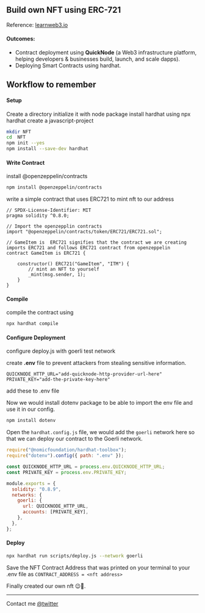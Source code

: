 ## Build own NFT using ERC-721

Reference: [learnweb3.io](https://learnweb3.io/courses/9a3fafe4-b5eb-4329-bdef-97b2aa6aacc1/lessons/017e65bf-2a86-455e-a499-09b61ffa5241)

#### Outcomes:

* Contract deployment using **QuickNode** (a Web3 infrastructure platform, helping developers & businesses build, launch, and scale dapps).
* Deploying Smart Contracts using hardhat.

## Workflow to remember

#### Setup

Create a directory
initialize it with node package
install hardhat
using npx hardhat
create a javascript-project

```bash
mkdir NFT
cd  NFT
npm init --yes
npm install --save-dev hardhat
```

#### Write Contract

install @openzeppelin/contracts
```bash
npm install @openzeppelin/contracts
```
write a simple contract that uses ERC721 to mint nft to our address
```solidity
// SPDX-License-Identifier: MIT
pragma solidity ^0.8.0;

// Import the openzepplin contracts
import "@openzeppelin/contracts/token/ERC721/ERC721.sol";

// GameItem is  ERC721 signifies that the contract we are creating imports ERC721 and follows ERC721 contract from openzeppelin
contract GameItem is ERC721 {

    constructor() ERC721("GameItem", "ITM") {
        // mint an NFT to yourself
        _mint(msg.sender, 1);
    }
}
```

#### Compile
compile the contract using
```bash
npx hardhat compile
```

#### Configure Deployment
configure deploy.js with goerli test network

create **.env** file to prevent attackers from stealing sensitive information.

```
QUICKNODE_HTTP_URL="add-quicknode-http-provider-url-here"
PRIVATE_KEY="add-the-private-key-here"
```

add these to .env file

Now we would install dotenv package to be able to import the env file and use it in our config.

```bash
npm install dotenv
```

Open the `hardhat.config.js` file, we would add the `goerli` network here so that we can deploy our contract to the Goerli network.

```javascript
require("@nomicfoundation/hardhat-toolbox");
require("dotenv").config({ path: ".env" });

const QUICKNODE_HTTP_URL = process.env.QUICKNODE_HTTP_URL;
const PRIVATE_KEY = process.env.PRIVATE_KEY;

module.exports = {
  solidity: "0.8.9",
  networks: {
    goerli: {
      url: QUICKNODE_HTTP_URL,
      accounts: [PRIVATE_KEY],
    },
  },
};
```

#### Deploy
```bash
npx hardhat run scripts/deploy.js --network goerli
```

Save the NFT Contract Address that was printed on your terminal to your .env file as `CONTRACT_ADDRESS = <nft address>`

Finally created our own nft 😉🐨.

---

Contact me [@twitter](https://twitter.com/JagadeshRonanki)